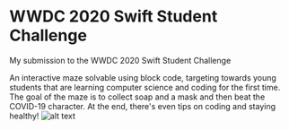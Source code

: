 # WWDC 2020 Swift Student Challenge
My submission to the WWDC 2020 Swift Student Challenge

An interactive maze solvable using block code, targeting towards young students that are learning computer science and coding for the first time. The goal of the maze is to collect soap and a mask and then beat the COVID-19 character. At the end, there's even tips on coding and staying healthy!
![alt text](https://github.com/ashayp22/WWDC2020/blob/master/gameimage.png?raw=true)
